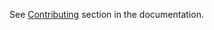 See [Contributing](http://socialhome.readthedocs.io/en/latest/contributing.html) section in the documentation.
